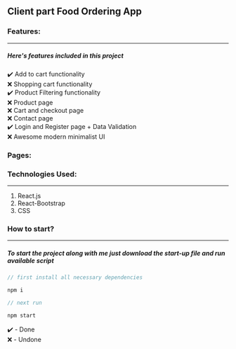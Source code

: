 ## Client part Food Ordering App

### Features:

---

##### Here's features included in this project

✔️ Add to cart functionality <br>
❌ Shopping cart functionality <br>
✔️ Product Filtering functionality <br>
❌ Product page <br>
❌ Cart and checkout page <br>
❌ Contact page <br>
✔️ Login and Register page + Data Validation<br>
❌ Awesome modern minimalist UI

### Pages:

### Technologies Used:

---

1. React.js
2. React-Bootstrap
3. CSS

### How to start?

---

##### To start the project along with me just download the start-up file and run available script

```javascript
// first install all necessary dependencies

npm i

// next run

npm start

```

✔️ - Done <br>
❌ - Undone
